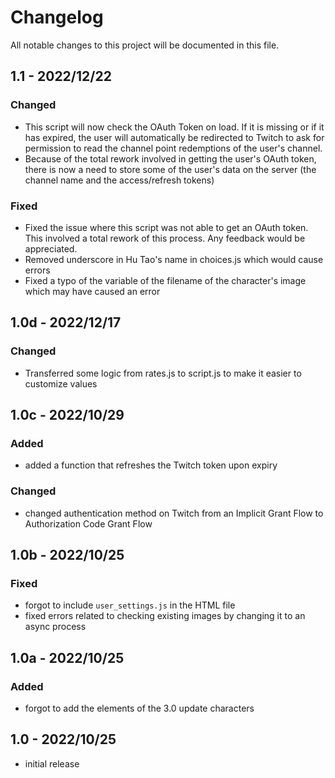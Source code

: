 # Changelog
All notable changes to this project will be documented in
this file.

## 1.1 - 2022/12/22
### Changed
* This script will now check the OAuth Token on load. If it is
missing or if it has expired, the user will automatically be
redirected to Twitch to ask for permission to read the channel
point redemptions of the user's channel.
* Because of the total rework involved in getting the user's
OAuth token, there is now a need to store some of the user's
data on the server (the channel name and the access/refresh
tokens)
### Fixed
* Fixed the issue where this script was not able to get an
OAuth token. This involved a total rework of this process. Any
feedback would be appreciated.
* Removed underscore in Hu Tao's name in choices.js which would
cause errors
* Fixed a typo of the variable of the filename of the
character's image which may have caused an error

## 1.0d - 2022/12/17
### Changed
* Transferred some logic from rates.js to script.js to make it
easier to customize values

## 1.0c - 2022/10/29
### Added
* added a function that refreshes the Twitch token upon expiry
### Changed
* changed authentication method on Twitch from an Implicit
Grant Flow to Authorization Code Grant Flow

## 1.0b - 2022/10/25
### Fixed
* forgot to include `user_settings.js` in the HTML file
* fixed errors related to checking existing images by changing
it to an async process

## 1.0a - 2022/10/25
### Added
* forgot to add the elements of the 3.0 update characters

## 1.0 - 2022/10/25
* initial release